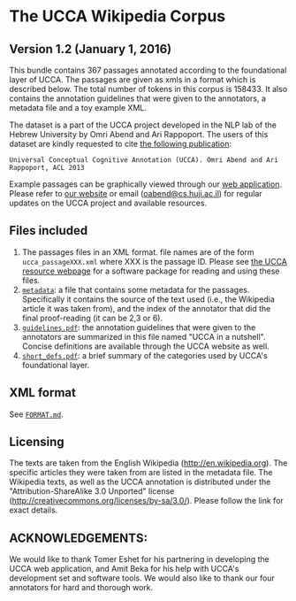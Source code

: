 The UCCA Wikipedia Corpus
=========================
Version 1.2 (January 1, 2016)
-----------------------------

This bundle contains 367 passages annotated according to the foundational layer of UCCA. 
The passages are given as xmls in a format which is described below. The total number of tokens 
in this corpus is 158433. It also contains the annotation guidelines that were given to the annotators,
a metadata file and a toy example XML.

The dataset is a part of the UCCA project developed in the NLP lab of the Hebrew University 
by Omri Abend and Ari Rappoport. The users of this dataset are kindly requested to cite [the following publication](http://www.aclweb.org/anthology/P13-1023):

    Universal Conceptual Cognitive Annotation (UCCA). Omri Abend and Ari Rappoport, ACL 2013

Example passages can be graphically viewed through our [web application](http://ucca.cs.huji.ac.il).
Please refer to [our website](http://www.cs.huji.ac.il/~oabend/ucca.html) or email (oabend@cs.huji.ac.il)
for regular updates on the UCCA project and available resources.


Files included
--------------
1. The passages files in an XML format. file names are of the form `ucca_passageXXX.xml` where XXX 
   is the passage ID. Please see [the UCCA resource webpage](http://www.cs.huji.ac.il/~oabend/ucca.html) for a software package for reading and using 
   these files.
2. [`metadata`](metadata): a file that contains some metadata for the passages. Specifically it contains the source
   of the text used (i.e., the Wikipedia article it was taken from), and the index of the annotator
   that did the final proof-reading (it can be 2,3 or 6).
3. [`guidelines.pdf`](../guidelines.pdf): the annotation guidelines that were given to the annotators are summarized in 
   this file named "UCCA in a nutshell". Concise definitions are available through the UCCA website
   as well.
4. [`short_defs.pdf`](../short_defs.pdf): a brief summary of the categories used by UCCA's foundational layer.


XML format
----------
See [`FORMAT.md`](https://github.com/UniversalConceptualCognitiveAnnotation/docs/blob/master/FORMAT.md).


Licensing
---------

The texts are taken from the English Wikipedia (http://en.wikipedia.org). 
The specific articles they were taken from are listed in the metadata file. 
The Wikipedia texts, as well as the UCCA annotation is distributed under the 
"Attribution-ShareAlike 3.0 Unported" license (http://creativecommons.org/licenses/by-sa/3.0/).
Please follow the link for exact details.


ACKNOWLEDGEMENTS:
-----------------

We would like to thank Tomer Eshet for his partnering in developing the UCCA web application,
and Amit Beka for his help with UCCA's development set and software tools. We would also like
to thank our four annotators for hard and thorough work.




